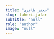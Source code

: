 ```yaml
--- 
title: "جعفر طاهری" 
slug: taheri.jafar 
subTitle: "null" 
role: "author" 
image: "null" 
--- 
```

